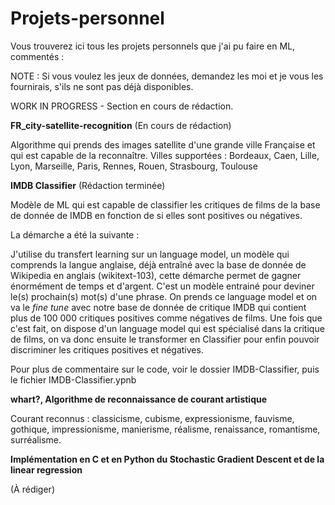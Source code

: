 # Projets-personnel
Vous trouverez ici tous les projets personnels que j'ai pu faire en ML, commentés :

NOTE : Si vous voulez les jeux de données, demandez les moi et je vous les fournirais, s'ils ne sont pas déjà disponibles.

WORK IN PROGRESS - Section en cours de rédaction.

**FR_city-satellite-recognition** (En cours de rédaction)

Algorithme qui prends des images satellite d'une grande ville Française et qui est capable de la reconnaître.
Villes supportées : Bordeaux, Caen, Lille, Lyon, Marseille, Paris, Rennes, Rouen, Strasbourg, Toulouse

**IMDB Classifier** (Rédaction terminée)

Modèle de ML qui est capable de classifier les critiques de films de la base de donnée de IMDB
en fonction de si elles sont positives ou négatives.

La démarche a été la suivante :

J'utilise du transfert learning sur un language model, un modèle qui comprends la langue anglaise, déjà entraîné
avec la base de donnée de Wikipedia en anglais (wikitext-103), cette démarche permet de gagner énormément de temps et d'argent.
C'est un modèle entrainé pour deviner le(s) prochain(s) mot(s) d'une phrase. 
On prends ce language model et on va le *fine tune* avec notre base de donnée de critique IMDB
qui contient plus de 100 000 critiques positives comme négatives de films.
Une fois que c'est fait, on dispose d'un language model qui est spécialisé dans la critique de films,
on va donc ensuite le transformer en Classifier pour enfin pouvoir discriminer les critiques positives et négatives.

Pour plus de commentaire sur le code, voir le dossier IMDB-Classifier, puis le fichier IMDB-Classifier.ypnb 

**whart?, Algorithme de reconnaissance de courant artistique**

Courant reconnus : classicisme, cubisme, expressionisme, fauvisme, gothique, impressionisme, manierisme, réalisme,
renaissance, romantisme, surréalisme.

**Implémentation en C et en Python du Stochastic Gradient Descent et de la linear regression**

(À rédiger)
